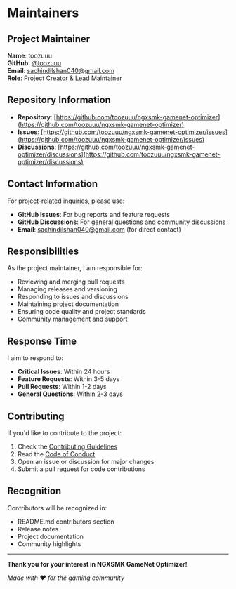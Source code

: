 # Maintainers

## Project Maintainer

**Name**: toozuuu  
**GitHub**: [@toozuuu](https://github.com/toozuuu)  
**Email**: sachindilshan040@gmail.com  
**Role**: Project Creator & Lead Maintainer  

## Repository Information

- **Repository**: [https://github.com/toozuuu/ngxsmk-gamenet-optimizer](https://github.com/toozuuu/ngxsmk-gamenet-optimizer)
- **Issues**: [https://github.com/toozuuu/ngxsmk-gamenet-optimizer/issues](https://github.com/toozuuu/ngxsmk-gamenet-optimizer/issues)
- **Discussions**: [https://github.com/toozuuu/ngxsmk-gamenet-optimizer/discussions](https://github.com/toozuuu/ngxsmk-gamenet-optimizer/discussions)

## Contact Information

For project-related inquiries, please use:
- **GitHub Issues**: For bug reports and feature requests
- **GitHub Discussions**: For general questions and community discussions
- **Email**: sachindilshan040@gmail.com (for direct contact)

## Responsibilities

As the project maintainer, I am responsible for:
- Reviewing and merging pull requests
- Managing releases and versioning
- Responding to issues and discussions
- Maintaining project documentation
- Ensuring code quality and project standards
- Community management and support

## Response Time

I aim to respond to:
- **Critical Issues**: Within 24 hours
- **Feature Requests**: Within 3-5 days
- **Pull Requests**: Within 1-2 days
- **General Questions**: Within 2-3 days

## Contributing

If you'd like to contribute to the project:
1. Check the [Contributing Guidelines](CONTRIBUTING.md)
2. Read the [Code of Conduct](CODE_OF_CONDUCT.md)
3. Open an issue or discussion for major changes
4. Submit a pull request for code contributions

## Recognition

Contributors will be recognized in:
- README.md contributors section
- Release notes
- Project documentation
- Community highlights

---

**Thank you for your interest in NGXSMK GameNet Optimizer!**

*Made with ❤️ for the gaming community*
